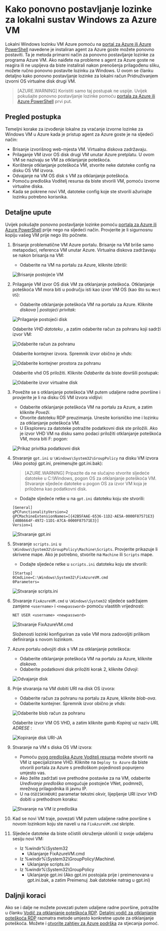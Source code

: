 <properties
   pageTitle="Ponovno postavite lozinku za lokalni sustav Windows Azure goste agent je instalirana komponenta | Microsoft Azure"
   description="Kako ponovno postavljanje lozinke korisničkog računa lokalnog sustava Windows kada agent za Azure gosta nije instaliran ili funkcionira na na VM"
   services="virtual-machines-windows"
   documentationCenter=""
   authors="iainfoulds"
   manager="timlt"
   editor=""/>

<tags
   ms.service="virtual-machines-windows"
   ms.devlang="na"
   ms.topic="article"
   ms.tgt_pltfrm="vm-windows"
   ms.workload="infrastructure-services"
   ms.date="10/05/2016"
   ms.author="iainfou"/>

# <a name="how-to-reset-local-windows-password-for-azure-vm"></a>Kako ponovno postavljanje lozinke za lokalni sustav Windows za Azure VM
Lokalni Windows lozinku VM Azure pomoću na [portal za Azure ili Azure PowerShell](virtual-machines-windows-reset-rdp.md) navedene je instaliran agent za Azure goste možete ponovno postaviti. Ta je metoda primarni način za ponovno postavljanje lozinke za programa Azure VM. Ako naiđete na probleme s agent za Azure goste ne reagira ili ne uspijeva da biste instalirali nakon prenošenja prilagođenu sliku, možete ručno ponovno postavite lozinku za Windows. U ovom se članku detaljno kako ponovno postavljanje lozinke za lokalni račun Pridruživanjem izvorni OS virtualne disk drugi VM. 

> [AZURE.WARNING] Koristiti samo taj postupak ne uspije. Uvijek pokušajte ponovno postavljanje lozinke pomoću [portala za Azure ili Azure PowerShell](virtual-machines-windows-reset-rdp.md) prvi put.


## <a name="overview-of-the-process"></a>Pregled postupka
Temeljni korake za izvođenje lokalne za vraćanje izvorne lozinke za Windows VM u Azure kada je pristup agent za Azure goste je na sljedeći način:

- Brisanje izvorišnog web-mjesta VM. Virtualna diskova zadržavaju.
- Prilaganje VM izvor OS disk drugi VM unutar Azure pretplatu. U ovom VM se nazivaju se VM za otklanjanje poteškoća.
- Korištenje otklanjanje poteškoća VM, stvorite neke datoteke config na disku OS VM izvora.
- Odvajanje na VM OS disk s VM za otklanjanje poteškoća.
- Pomoću predloška Voditelj resursa da biste stvorili VM, pomoću izvorne virtualne diska.
- Kada se pokrene novi VM, datoteke config koje ste stvorili ažurirajte lozinku potrebno korisnika.


## <a name="detailed-steps"></a>Detaljne upute
Uvijek pokušajte ponovno postavljanje lozinke pomoću [portala za Azure ili Azure PowerShell](virtual-machines-windows-reset-rdp.md) prije nego na sljedeći način. Provjerite je li sigurnosnu kopiju vašeg VM prije nego što počnete. 

1. Brisanje problematične VM Azure portalu. Brisanje na VM briše samo metapodaci, referenca VM unutar Azure. Virtualna diskova zadržavaju se nakon brisanja na VM:

    - Odaberite na VM na portalu za Azure, kliknite *Izbriši*:

    ![Brisanje postojeće VM](./media/virtual-machines-windows-reset-local-password-without-guest-agent/delete_vm.png)

2. Prilaganje VM izvor OS disk VM za otklanjanje poteškoća. Otklanjanje poteškoća VM mora biti u području isti kao izvor VM OS (kao što su `West US`):

    - Odaberite otklanjanje poteškoća VM na portalu za Azure. Kliknite *diskova* | *postojeći privitak*:

    ![Prilaganje postojeći disk](./media/virtual-machines-windows-reset-local-password-without-guest-agent/disks_attach_existing.png)

    Odaberite *VHD datoteku* , a zatim odaberite račun za pohranu koji sadrži izvor VM:

    ![Odaberite račun za pohranu](./media/virtual-machines-windows-reset-local-password-without-guest-agent/disks_select_storageaccount.PNG)

    Odaberite kontejner izvora. Spremnik izvor obično je *vhds*:

    ![Odaberite kontejner prostora za pohranu](./media/virtual-machines-windows-reset-local-password-without-guest-agent/disks_select_container.png)

    Odaberite vhd OS priložiti. Kliknite *Odaberite* da biste dovršili postupak:

    ![Odaberite izvor virtualne disk](./media/virtual-machines-windows-reset-local-password-without-guest-agent/disks_select_source_vhd.png)

3. Povežite se s otklanjanje poteškoća VM putem udaljene radne površine i provjerite je li na disku OS VM izvora vidljivi:

    - Odaberite otklanjanje poteškoća VM na portalu za Azure, a zatim kliknite *Poveži*.
    - Otvorite datoteku RDP preuzimanja. Unesite korisničko ime i lozinku za otklanjanje poteškoća VM.
    - U Eksploreru za datoteke potražite podatkovni disk ste priložili. Ako je izvor VHD VM na disku samo podaci priložiti otklanjanje poteškoća VM, mora biti F: pogon:

    ![Prikaz privitka podatkovni disk](./media/virtual-machines-windows-reset-local-password-without-guest-agent/troubleshooting_vm_fileexplorer.png)

4. Stvaranje `gpt.ini` u `\Windows\System32\GroupPolicy` na disku VM izvora (Ako postoji gpt.ini, preimenujte gpt.ini.bak):

    > [AZURE.WARNING] Pripazite da ne slučajno stvorite sljedeće datoteke u C:\Windows, pogon OS za otklanjanje poteškoća VM. Stvaranje sljedeće datoteke u pogon OS za izvor VM koja je priložena kao podatkovni disk.

    - Dodajte sljedeće retke u na `gpt.ini` datoteku koju ste stvorili:

    ```
    [General]
    gPCFunctionalityVersion=2
    gPCMachineExtensionNames=[{42B5FAAE-6536-11D2-AE5A-0000F87571E3}{40B6664F-4972-11D1-A7CA-0000F87571E3}]
    Version=1
    ```

    ![Stvaranje gpt.ini](./media/virtual-machines-windows-reset-local-password-without-guest-agent/create_gpt_ini.png)
 
5. Stvaranje `scripts.ini` u `\Windows\System32\GroupPolicy\Machine\Scripts`. Provjerite prikazuje li skrivene mape. Ako je potrebno, stvorite na `Machine` ili `Scripts` mape.

    - Dodajte sljedeće retke u `scripts.ini` datoteku koju ste stvorili:

    ```
    [Startup]
    0CmdLine=C:\Windows\System32\FixAzureVM.cmd
    0Parameters=
    ```

    ![Stvaranje scripts.ini](./media/virtual-machines-windows-reset-local-password-without-guest-agent/create_scripts_ini.png)
 
6. Stvaranje `FixAzureVM.cmd` u `\Windows\System32` sljedeće sadržajem zamjene `<username>` i `<newpassword>` pomoću vlastitih vrijednosti:

    ```
    NET USER <username> <newpassword>
    ```

    ![Stvaranje FixAzureVM.cmd](./media/virtual-machines-windows-reset-local-password-without-guest-agent/create_fixazure_cmd.png)

    Složenosti lozinki konfiguriran za vaše VM mora zadovoljiti prilikom definiranja s novom lozinkom.

7. Azure portalu odvojiti disk s VM za otklanjanje poteškoća:

    - Odaberite otklanjanje poteškoća VM na portalu za Azure, kliknite *diskova*.
    - Odaberite podatkovni disk priložiti korak 2, kliknite *Odvoji*:

    ![Odvajanje disk](./media/virtual-machines-windows-reset-local-password-without-guest-agent/detach_disk.png)

8. Prije stvaranja na VM dobiti URI na disk OS izvora:

    - Odaberite račun za pohranu na portalu za Azure, kliknite *blob-ova*.
    - Odaberite kontejner. Spremnik izvor obično je *vhds*:

    ![Odaberite blob račun za pohranu](./media/virtual-machines-windows-reset-local-password-without-guest-agent/select_storage_details.png)

    Odaberite izvor VM OS VHD, a zatim kliknite gumb *Kopiraj* uz naziv *URL ADRESE* :

    ![Kopiranje disk URI-JA](./media/virtual-machines-windows-reset-local-password-without-guest-agent/copy_source_vhd_uri.png)

9. Stvaranje na VM s diska OS VM izvora:

    - Pomoću [ovog predloška Azure Voditelj resursa](https://github.com/Azure/azure-quickstart-templates/tree/master/201-vm-from-specialized-vhd) možete stvoriti na VM iz specijalizirane VHD. Kliknite na `Deploy to Azure` da biste otvorili portala za Azure s predloškom pojedinosti popunjeno umjesto vas.
    - Ako želite zadržati sve prethodne postavke za na VM, odaberite *Uređivanje predloška* omogućuje postojeće VNet, podmreži, mrežnog prilagodnika ili javnu IP.
    - U na `OSDISKVHDURI` parametar tekstni okvir, lijepljenje URI izvor VHD dobiti u prethodnom koraku:

    ![Stvaranje na VM iz predloška](./media/virtual-machines-windows-reset-local-password-without-guest-agent/create_new_vm_from_template.png)

10. Kad se novi VM traje, povezati VM putem udaljene radne površine s novom lozinkom koju ste naveli u na `FixAzureVM.cmd` skripte.

11. Sljedeće datoteke da biste očistili okruženje uklonili iz svoje udaljenu sesiju novi VM:

    - Iz %windir%\System32
        - Uklanjanje FixAzureVM.cmd
    - Iz %windir%\System32\GroupPolicy\Machine\
        - Uklanjanje scripts.ini
    - Iz %windir%\System32\GroupPolicy
        - Uklanjanje gpt.ini (Ako gpt.ini postojala prije i preimenovana u gpt.ini.bak, a zatim Preimenuj .bak datoteke natrag u gpt.ini)

## <a name="next-steps"></a>Daljnji koraci
Ako se i dalje ne možete povezati putem udaljene radne površine, potražite u članku [Vodič za otklanjanje poteškoća RDP](virtual-machines-windows-troubleshoot-rdp-connection.md). [Detaljni vodič za otklanjanje poteškoća RDP](virtual-machines-windows-detailed-troubleshoot-rdp.md) razmatra metode umjesto konkretne upute za otklanjanje poteškoća. Možete i [otvorite zahtjev za Azure podrška](https://azure.microsoft.com/support/options/) za stjecanja pomoć.